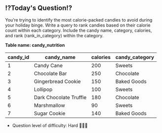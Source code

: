 ## ⁉️Today's Question⁉️

You’re trying to identify the most calorie-packed candies to avoid during your holiday binge. Write a query to rank candies based on their calorie count within each category. Include the candy name, category, calories, and rank (rank_in_category) within the category.

**Table name: candy_nutrition**

| candy_id | candy_name             | calories | candy_category |
|---------|-------------------------|----------|-----------------|
| 1       | Candy Cane              | 200      | Sweets           |
| 2       | Chocolate Bar           | 250      | Chocolate        |
| 3       | Gingerbread Cookie       | 150      | Baked Goods      |
| 4       | Lollipop                | 100      | Sweets           |
| 5       | Dark Chocolate Truffle  | 180      | Chocolate        |
| 6       | Marshmallow             | 90       | Sweets           |
| 7       | Sugar Cookie            | 140      | Baked Goods      |

- Question level of difficulty: Hard 🎅🎅🎅
